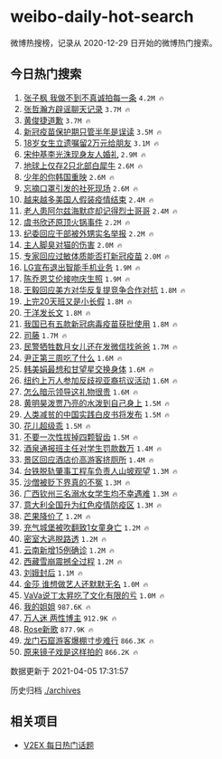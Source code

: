 # weibo-daily-hot-search

微博热搜榜，记录从 2020-12-29 日开始的微博热门搜索。

## 今日热门搜索

<!-- BEGIN -->

1. [张子枫 我做不到不真诚拍每一条](https://s.weibo.com/weibo?q=%E5%BC%A0%E5%AD%90%E6%9E%AB%20%E6%88%91%E5%81%9A%E4%B8%8D%E5%88%B0%E4%B8%8D%E7%9C%9F%E8%AF%9A%E6%8B%8D%E6%AF%8F%E4%B8%80%E6%9D%A1&Refer=top) `4.2M 🔥`
1. [张哲瀚方辟谣聊天记录](https://s.weibo.com/weibo?q=%23%E5%BC%A0%E5%93%B2%E7%80%9A%E6%96%B9%E8%BE%9F%E8%B0%A3%E8%81%8A%E5%A4%A9%E8%AE%B0%E5%BD%95%23&Refer=top) `3.7M 🔥`
1. [黄俊捷道歉](https://s.weibo.com/weibo?q=%E9%BB%84%E4%BF%8A%E6%8D%B7%E9%81%93%E6%AD%89&Refer=top) `3.7M 🔥`
1. [新冠疫苗保护期只管半年是误读](https://s.weibo.com/weibo?q=%23%E6%96%B0%E5%86%A0%E7%96%AB%E8%8B%97%E4%BF%9D%E6%8A%A4%E6%9C%9F%E5%8F%AA%E7%AE%A1%E5%8D%8A%E5%B9%B4%E6%98%AF%E8%AF%AF%E8%AF%BB%23&Refer=top) `3.5M 🔥`
1. [18岁女生立遗嘱留2万元给朋友](https://s.weibo.com/weibo?q=%2318%E5%B2%81%E5%A5%B3%E7%94%9F%E7%AB%8B%E9%81%97%E5%98%B1%E7%95%992%E4%B8%87%E5%85%83%E7%BB%99%E6%9C%8B%E5%8F%8B%23&Refer=top) `3.1M 🔥`
1. [宋仲基李光洙现身友人婚礼](https://s.weibo.com/weibo?q=%23%E5%AE%8B%E4%BB%B2%E5%9F%BA%E6%9D%8E%E5%85%89%E6%B4%99%E7%8E%B0%E8%BA%AB%E5%8F%8B%E4%BA%BA%E5%A9%9A%E7%A4%BC%23&Refer=top) `2.9M 🔥`
1. [地球上仅存2只北部白犀牛](https://s.weibo.com/weibo?q=%23%E5%9C%B0%E7%90%83%E4%B8%8A%E4%BB%85%E5%AD%982%E5%8F%AA%E5%8C%97%E9%83%A8%E7%99%BD%E7%8A%80%E7%89%9B%23&Refer=top) `2.6M 🔥`
1. [少年的你韩国重映](https://s.weibo.com/weibo?q=%23%E5%B0%91%E5%B9%B4%E7%9A%84%E4%BD%A0%E9%9F%A9%E5%9B%BD%E9%87%8D%E6%98%A0%23&Refer=top) `2.6M 🔥`
1. [忘摘口罩引发的社死现场](https://s.weibo.com/weibo?q=%23%E5%BF%98%E6%91%98%E5%8F%A3%E7%BD%A9%E5%BC%95%E5%8F%91%E7%9A%84%E7%A4%BE%E6%AD%BB%E7%8E%B0%E5%9C%BA%23&Refer=top) `2.6M 🔥`
1. [越来越多美国人假装疫情结束](https://s.weibo.com/weibo?q=%23%E8%B6%8A%E6%9D%A5%E8%B6%8A%E5%A4%9A%E7%BE%8E%E5%9B%BD%E4%BA%BA%E5%81%87%E8%A3%85%E7%96%AB%E6%83%85%E7%BB%93%E6%9D%9F%23&Refer=top) `2.4M 🔥`
1. [老人患阿尔兹海默症却记得烈士哥哥](https://s.weibo.com/weibo?q=%23%E8%80%81%E4%BA%BA%E6%82%A3%E9%98%BF%E5%B0%94%E5%85%B9%E6%B5%B7%E9%BB%98%E7%97%87%E5%8D%B4%E8%AE%B0%E5%BE%97%E7%83%88%E5%A3%AB%E5%93%A5%E5%93%A5%23&Refer=top) `2.4M 🔥`
1. [虞书欣还原顶火锅事件](https://s.weibo.com/weibo?q=%23%E8%99%9E%E4%B9%A6%E6%AC%A3%E8%BF%98%E5%8E%9F%E9%A1%B6%E7%81%AB%E9%94%85%E4%BA%8B%E4%BB%B6%23&Refer=top) `2.2M 🔥`
1. [纪委回应干部被外甥实名举报](https://s.weibo.com/weibo?q=%E7%BA%AA%E5%A7%94%E5%9B%9E%E5%BA%94%E5%B9%B2%E9%83%A8%E8%A2%AB%E5%A4%96%E7%94%A5%E5%AE%9E%E5%90%8D%E4%B8%BE%E6%8A%A5&Refer=top) `2.2M 🔥`
1. [主人脚臭对猫的伤害](https://s.weibo.com/weibo?q=%23%E4%B8%BB%E4%BA%BA%E8%84%9A%E8%87%AD%E5%AF%B9%E7%8C%AB%E7%9A%84%E4%BC%A4%E5%AE%B3%23&Refer=top) `2.0M 🔥`
1. [专家回应过敏体质能否打新冠疫苗](https://s.weibo.com/weibo?q=%23%E4%B8%93%E5%AE%B6%E5%9B%9E%E5%BA%94%E8%BF%87%E6%95%8F%E4%BD%93%E8%B4%A8%E8%83%BD%E5%90%A6%E6%89%93%E6%96%B0%E5%86%A0%E7%96%AB%E8%8B%97%23&Refer=top) `2.0M 🔥`
1. [LG宣布退出智能手机业务](https://s.weibo.com/weibo?q=LG%E5%AE%A3%E5%B8%83%E9%80%80%E5%87%BA%E6%99%BA%E8%83%BD%E6%89%8B%E6%9C%BA%E4%B8%9A%E5%8A%A1&Refer=top) `1.9M 🔥`
1. [陈乔恩艾伦接吻庆生照](https://s.weibo.com/weibo?q=%23%E9%99%88%E4%B9%94%E6%81%A9%E8%89%BE%E4%BC%A6%E6%8E%A5%E5%90%BB%E5%BA%86%E7%94%9F%E7%85%A7%23&Refer=top) `1.9M 🔥`
1. [王毅回应美方对华反复提竞争合作对抗](https://s.weibo.com/weibo?q=%23%E7%8E%8B%E6%AF%85%E5%9B%9E%E5%BA%94%E7%BE%8E%E6%96%B9%E5%AF%B9%E5%8D%8E%E5%8F%8D%E5%A4%8D%E6%8F%90%E7%AB%9E%E4%BA%89%E5%90%88%E4%BD%9C%E5%AF%B9%E6%8A%97%23&Refer=top) `1.8M 🔥`
1. [上完20天班又是小长假](https://s.weibo.com/weibo?q=%23%E4%B8%8A%E5%AE%8C20%E5%A4%A9%E7%8F%AD%E5%8F%88%E6%98%AF%E5%B0%8F%E9%95%BF%E5%81%87%23&Refer=top) `1.8M 🔥`
1. [于洋发长文](https://s.weibo.com/weibo?q=%23%E4%BA%8E%E6%B4%8B%E5%8F%91%E9%95%BF%E6%96%87%23&Refer=top) `1.8M 🔥`
1. [我国已有五款新冠病毒疫苗获批使用](https://s.weibo.com/weibo?q=%23%E6%88%91%E5%9B%BD%E5%B7%B2%E6%9C%89%E4%BA%94%E6%AC%BE%E6%96%B0%E5%86%A0%E7%97%85%E6%AF%92%E7%96%AB%E8%8B%97%E8%8E%B7%E6%89%B9%E4%BD%BF%E7%94%A8%23&Refer=top) `1.8M 🔥`
1. [司藤](https://s.weibo.com/weibo?q=%E5%8F%B8%E8%97%A4&Refer=top) `1.7M 🔥`
1. [民警牺牲数月女儿还在发微信找爸爸](https://s.weibo.com/weibo?q=%23%E6%B0%91%E8%AD%A6%E7%89%BA%E7%89%B2%E6%95%B0%E6%9C%88%E5%A5%B3%E5%84%BF%E8%BF%98%E5%9C%A8%E5%8F%91%E5%BE%AE%E4%BF%A1%E6%89%BE%E7%88%B8%E7%88%B8%23&Refer=top) `1.7M 🔥`
1. [尹正第三周吃了什么](https://s.weibo.com/weibo?q=%23%E5%B0%B9%E6%AD%A3%E7%AC%AC%E4%B8%89%E5%91%A8%E5%90%83%E4%BA%86%E4%BB%80%E4%B9%88%23&Refer=top) `1.6M 🔥`
1. [韩美娟最想和甘望星交换身体](https://s.weibo.com/weibo?q=%23%E9%9F%A9%E7%BE%8E%E5%A8%9F%E6%9C%80%E6%83%B3%E5%92%8C%E7%94%98%E6%9C%9B%E6%98%9F%E4%BA%A4%E6%8D%A2%E8%BA%AB%E4%BD%93%23&Refer=top) `1.6M 🔥`
1. [纽约上万人参加反歧视亚裔抗议活动](https://s.weibo.com/weibo?q=%E7%BA%BD%E7%BA%A6%E4%B8%8A%E4%B8%87%E4%BA%BA%E5%8F%82%E5%8A%A0%E5%8F%8D%E6%AD%A7%E8%A7%86%E4%BA%9A%E8%A3%94%E6%8A%97%E8%AE%AE%E6%B4%BB%E5%8A%A8&Refer=top) `1.6M 🔥`
1. [怎么暗示领导这礼物很贵](https://s.weibo.com/weibo?q=%23%E6%80%8E%E4%B9%88%E6%9A%97%E7%A4%BA%E9%A2%86%E5%AF%BC%E8%BF%99%E7%A4%BC%E7%89%A9%E5%BE%88%E8%B4%B5%23&Refer=top) `1.6M 🔥`
1. [黄明昊泼贾乃亮的水泼到自己身上](https://s.weibo.com/weibo?q=%E9%BB%84%E6%98%8E%E6%98%8A%E6%B3%BC%E8%B4%BE%E4%B9%83%E4%BA%AE%E7%9A%84%E6%B0%B4%E6%B3%BC%E5%88%B0%E8%87%AA%E5%B7%B1%E8%BA%AB%E4%B8%8A&Refer=top) `1.5M 🔥`
1. [人类减贫的中国实践白皮书将发布](https://s.weibo.com/weibo?q=%23%E4%BA%BA%E7%B1%BB%E5%87%8F%E8%B4%AB%E7%9A%84%E4%B8%AD%E5%9B%BD%E5%AE%9E%E8%B7%B5%E7%99%BD%E7%9A%AE%E4%B9%A6%E5%B0%86%E5%8F%91%E5%B8%83%23&Refer=top) `1.5M 🔥`
1. [花儿超级乖](https://s.weibo.com/weibo?q=%E8%8A%B1%E5%84%BF%E8%B6%85%E7%BA%A7%E4%B9%96&Refer=top) `1.5M 🔥`
1. [不要一次性拔掉四颗智齿](https://s.weibo.com/weibo?q=%23%E4%B8%8D%E8%A6%81%E4%B8%80%E6%AC%A1%E6%80%A7%E6%8B%94%E6%8E%89%E5%9B%9B%E9%A2%97%E6%99%BA%E9%BD%BF%23&Refer=top) `1.5M 🔥`
1. [酒泉通报班主任对学生罚款数万](https://s.weibo.com/weibo?q=%23%E9%85%92%E6%B3%89%E9%80%9A%E6%8A%A5%E7%8F%AD%E4%B8%BB%E4%BB%BB%E5%AF%B9%E5%AD%A6%E7%94%9F%E7%BD%9A%E6%AC%BE%E6%95%B0%E4%B8%87%23&Refer=top) `1.4M 🔥`
1. [景区回应酒店价高游客挤厕所](https://s.weibo.com/weibo?q=%23%E6%99%AF%E5%8C%BA%E5%9B%9E%E5%BA%94%E9%85%92%E5%BA%97%E4%BB%B7%E9%AB%98%E6%B8%B8%E5%AE%A2%E6%8C%A4%E5%8E%95%E6%89%80%23&Refer=top) `1.4M 🔥`
1. [台铁脱轨肇事工程车负责人山坡观望](https://s.weibo.com/weibo?q=%E5%8F%B0%E9%93%81%E8%84%B1%E8%BD%A8%E8%82%87%E4%BA%8B%E5%B7%A5%E7%A8%8B%E8%BD%A6%E8%B4%9F%E8%B4%A3%E4%BA%BA%E5%B1%B1%E5%9D%A1%E8%A7%82%E6%9C%9B&Refer=top) `1.3M 🔥`
1. [沙僧被贬下界真的不冤](https://s.weibo.com/weibo?q=%23%E6%B2%99%E5%83%A7%E8%A2%AB%E8%B4%AC%E4%B8%8B%E7%95%8C%E7%9C%9F%E7%9A%84%E4%B8%8D%E5%86%A4%23&Refer=top) `1.3M 🔥`
1. [广西钦州三名溺水女学生均不幸遇难](https://s.weibo.com/weibo?q=%23%E5%B9%BF%E8%A5%BF%E9%92%A6%E5%B7%9E%E4%B8%89%E5%90%8D%E6%BA%BA%E6%B0%B4%E5%A5%B3%E5%AD%A6%E7%94%9F%E5%9D%87%E4%B8%8D%E5%B9%B8%E9%81%87%E9%9A%BE%23&Refer=top) `1.3M 🔥`
1. [意大利全国升为红色疫情防疫区](https://s.weibo.com/weibo?q=%23%E6%84%8F%E5%A4%A7%E5%88%A9%E5%85%A8%E5%9B%BD%E5%8D%87%E4%B8%BA%E7%BA%A2%E8%89%B2%E7%96%AB%E6%83%85%E9%98%B2%E7%96%AB%E5%8C%BA%23&Refer=top) `1.3M 🔥`
1. [芒果降价了](https://s.weibo.com/weibo?q=%23%E8%8A%92%E6%9E%9C%E9%99%8D%E4%BB%B7%E4%BA%86%23&Refer=top) `1.2M 🔥`
1. [充气城堡被吹翻致1女童身亡](https://s.weibo.com/weibo?q=%E5%85%85%E6%B0%94%E5%9F%8E%E5%A0%A1%E8%A2%AB%E5%90%B9%E7%BF%BB%E8%87%B41%E5%A5%B3%E7%AB%A5%E8%BA%AB%E4%BA%A1&Refer=top) `1.2M 🔥`
1. [密室大逃脱路透](https://s.weibo.com/weibo?q=%E5%AF%86%E5%AE%A4%E5%A4%A7%E9%80%83%E8%84%B1%E8%B7%AF%E9%80%8F&Refer=top) `1.2M 🔥`
1. [云南新增15例确诊](https://s.weibo.com/weibo?q=%23%E4%BA%91%E5%8D%97%E6%96%B0%E5%A2%9E15%E4%BE%8B%E7%A1%AE%E8%AF%8A%23&Refer=top) `1.2M 🔥`
1. [西藏雪崩震撼全过程](https://s.weibo.com/weibo?q=%23%E8%A5%BF%E8%97%8F%E9%9B%AA%E5%B4%A9%E9%9C%87%E6%92%BC%E5%85%A8%E8%BF%87%E7%A8%8B%23&Refer=top) `1.2M 🔥`
1. [刘娥封后](https://s.weibo.com/weibo?q=%23%E5%88%98%E5%A8%A5%E5%B0%81%E5%90%8E%23&Refer=top) `1.1M 🔥`
1. [金莎 谁想做艺人还默默无名](https://s.weibo.com/weibo?q=%E9%87%91%E8%8E%8E%20%E8%B0%81%E6%83%B3%E5%81%9A%E8%89%BA%E4%BA%BA%E8%BF%98%E9%BB%98%E9%BB%98%E6%97%A0%E5%90%8D&Refer=top) `1.0M 🔥`
1. [VaVa说丁太昇吃了文化有限的亏](https://s.weibo.com/weibo?q=%23VaVa%E8%AF%B4%E4%B8%81%E5%A4%AA%E6%98%87%E5%90%83%E4%BA%86%E6%96%87%E5%8C%96%E6%9C%89%E9%99%90%E7%9A%84%E4%BA%8F%23&Refer=top) `1.0M 🔥`
1. [我的姐姐](https://s.weibo.com/weibo?q=%E6%88%91%E7%9A%84%E5%A7%90%E5%A7%90&Refer=top) `987.6K 🔥`
1. [万人迷 两性博主](https://s.weibo.com/weibo?q=%E4%B8%87%E4%BA%BA%E8%BF%B7%20%E4%B8%A4%E6%80%A7%E5%8D%9A%E4%B8%BB&Refer=top) `912.9K 🔥`
1. [Rose新歌](https://s.weibo.com/weibo?q=%23Rose%E6%96%B0%E6%AD%8C%23&Refer=top) `877.9K 🔥`
1. [龙门石窟游客爆棚寸步难行](https://s.weibo.com/weibo?q=%23%E9%BE%99%E9%97%A8%E7%9F%B3%E7%AA%9F%E6%B8%B8%E5%AE%A2%E7%88%86%E6%A3%9A%E5%AF%B8%E6%AD%A5%E9%9A%BE%E8%A1%8C%23&Refer=top) `866.3K 🔥`
1. [原来镜子戏是这样拍的](https://s.weibo.com/weibo?q=%23%E5%8E%9F%E6%9D%A5%E9%95%9C%E5%AD%90%E6%88%8F%E6%98%AF%E8%BF%99%E6%A0%B7%E6%8B%8D%E7%9A%84%23&Refer=top) `866.2K 🔥`

数据更新于 2021-04-05 17:31:57

<!-- END -->

历史归档 [./archives](./archives)

## 相关项目

- [V2EX 每日热门话题](https://github.com/boojack/v2ex-daily-hot-topic)
